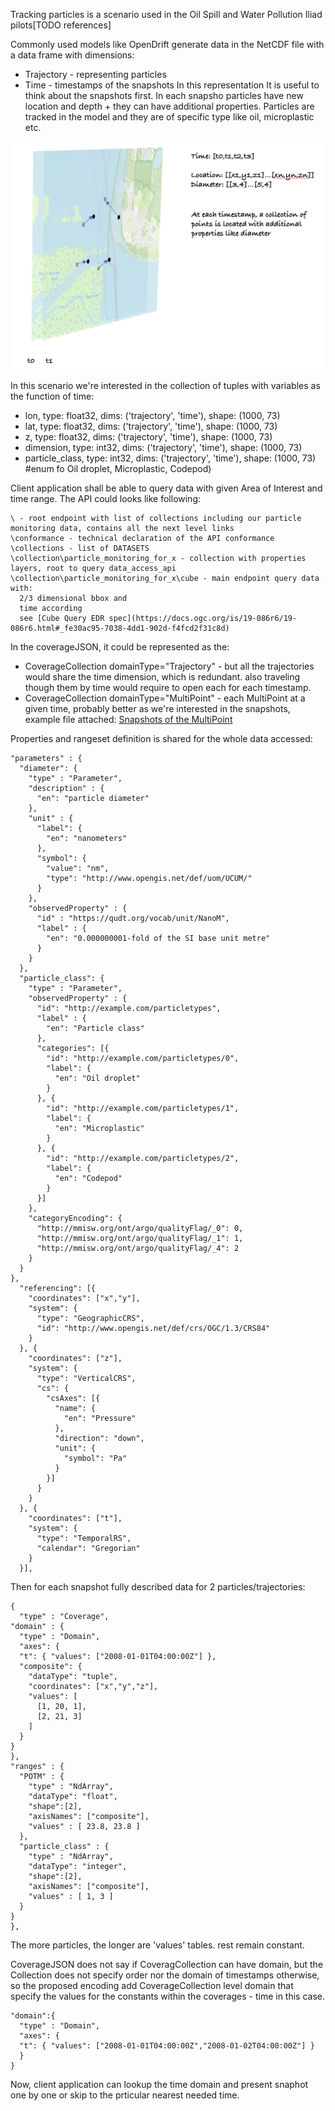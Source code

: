 Tracking particles is a scenario used in the Oil Spill and Water Pollution Iliad pilots[TODO references]

Commonly used models like OpenDrift generate data in the NetCDF file with a data frame with dimensions:
 - Trajectory - representing particles
 - Time - timestamps of the snapshots
 In this representation It is useful to think about the snapshots first. In each snapsho particles have new location and depth + they can have additional properties.
 Particles are tracked in the model and they are of specific type like oil, microplastic etc.

 ![image](../images/MultiTrajectories_covjson.png)

In this scenario we're interested in the collection of tuples with variables as the function of time:

* lon, type: float32, dims: ('trajectory', 'time'), shape: (1000, 73)
* lat, type: float32, dims: ('trajectory', 'time'), shape: (1000, 73)
* z, type: float32, dims: ('trajectory', 'time'), shape: (1000, 73)
* dimension, type: int32, dims: ('trajectory', 'time'), shape: (1000, 73)
* particle_class, type: int32, dims: ('trajectory', 'time'), shape: (1000, 73) #enum fo Oil droplet, Microplastic, Codepod)

Client application shall be able to query data with given Area of Interest and time range.
The API could looks like following:
```
\ - root endpoint with list of collections including our particle monitoring data, contains all the next level links
\conformance - technical declaration of the API conformance
\collections - list of DATASETS
\collection\particle_monitoring_for_x - collection with properties layers, root to query data_access_api
\collection\particle_monitoring_for_x\cube - main endpoint query data with:
  2/3 dimensional bbox and
  time according
  see [Cube Query EDR spec](https://docs.ogc.org/is/19-086r6/19-086r6.html#_fe30ac95-7038-4dd1-902d-f4fcd2f31c8d)
```

In the coverageJSON, it could be represented as the:
* CoverageCollection domainType="Trajectory" - but all the trajectories would share the time dimension, which is redundant. also traveling though them by time would require to open each for each timestamp.
* CoverageCollection domainType="MultiPoint" - each MultiPoint at a given time, probably better as we're interested in the snapshots, example file attached:
[Snapshots of the MultiPoint](MultiTrajectories.json)

Properties and rangeset definition is shared for the whole data accessed:
```
"parameters" : {
  "diameter": {
    "type" : "Parameter",
    "description" : {
      "en": "particle diameter"
    },
    "unit" : {
      "label": {
        "en": "nanometers"
      },
      "symbol": {
        "value": "nm",
        "type": "http://www.opengis.net/def/uom/UCUM/"
      }
    },
    "observedProperty" : {
      "id" : "https://qudt.org/vocab/unit/NanoM",
      "label" : {
        "en": "0.000000001-fold of the SI base unit metre"
      }
    }
  },
  "particle_class": {
    "type" : "Parameter",
    "observedProperty" : {
      "id": "http://example.com/particletypes",
      "label" : {
        "en": "Particle class"
      },
      "categories": [{
        "id": "http://example.com/particletypes/0",
        "label": {
          "en": "Oil droplet"
        }
      }, {
        "id": "http://example.com/particletypes/1",
        "label": {
          "en": "Microplastic"
        }
      }, {
        "id": "http://example.com/particletypes/2",
        "label": {
          "en": "Codepod"
        }
      }]
    },
    "categoryEncoding": {
      "http://mmisw.org/ont/argo/qualityFlag/_0": 0,
      "http://mmisw.org/ont/argo/qualityFlag/_1": 1,
      "http://mmisw.org/ont/argo/qualityFlag/_4": 2
    }
  }
},
  "referencing": [{
    "coordinates": ["x","y"],
    "system": {
      "type": "GeographicCRS",
      "id": "http://www.opengis.net/def/crs/OGC/1.3/CRS84"
    }
  }, {
    "coordinates": ["z"],
    "system": {
      "type": "VerticalCRS",
      "cs": {
        "csAxes": [{
          "name": {
            "en": "Pressure"
          },
          "direction": "down",
          "unit": {
            "symbol": "Pa"
          }
        }]
      }
    }
  }, {
    "coordinates": ["t"],
    "system": {
      "type": "TemporalRS",
      "calendar": "Gregorian"
    }
  }],
```

Then for each snapshot fully described data for 2 particles/trajectories:
```
{
  "type" : "Coverage",
"domain" : {
  "type" : "Domain",
  "axes": {
  "t": { "values": ["2008-01-01T04:00:00Z"] },
  "composite": {
    "dataType": "tuple",
    "coordinates": ["x","y","z"],
    "values": [
      [1, 20, 1],
      [2, 21, 3]
    ]
  }
}
},
"ranges" : {
  "POTM" : {
    "type" : "NdArray",
    "dataType": "float",
    "shape":[2],
    "axisNames": ["composite"],
    "values" : [ 23.8, 23.8 ]
  },
  "particle_class" : {
    "type" : "NdArray",
    "dataType": "integer",
    "shape":[2],
    "axisNames": ["composite"],
    "values" : [ 1, 3 ]
  }
}
},
```
The more particles, the longer are 'values' tables. rest remain constant.

CoverageJSON does not say if CoveragCollection can have domain, but the Collection does not specify order nor the domain of timestamps otherwise, so the proposed encoding add CoverageCollection level domain that specify the values for the constants within the coverages - time in this case.

```
"domain":{
  "type" : "Domain",
  "axes": {
  "t": { "values": ["2008-01-01T04:00:00Z","2008-01-02T04:00:00Z"] }
  }
}
```

Now, client application can lookup the time domain and present snaphot one by one or skip to the prticular nearest needed time.
